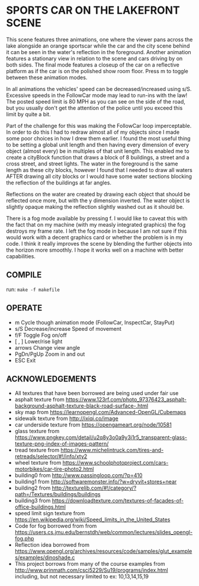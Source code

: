 # SPORTS CAR ON THE LAKEFRONT SCENE
This scene features three animations, one where the viewer pans across the lake alongside an orange sportscar while the car and the city scene behind it can be seen in the water's reflection in the foreground. Another animation features a stationary view in relation to the scene and cars driving by on both sides. The final mode features a closeup of the car on a reflective platform as if the car is on the polished show room floor. Press m to toggle between these animation modes.

In all animations the vehicles' speed can be decreased/increased using s/S. Excessive speeds in the FollowCar mode may lead to run-ins with the law! The posted speed limit is 80 MPH as you can see on the side of the road, but you usually don't get the attention of the police until you exceed this limit by quite a bit.

Part of the challenge for this was making the FollowCar loop imperceptable. In order to do this I had to redraw almost all of my objects since I made some poor choices in how I drew them earlier. I found the most useful thing to be setting a global unit length and then having every dimension of every object (almost every) be in multiples of that unit length. This enabled me to create a cityBlock function that draws a block of 8 buildings, a street and a cross street, and street lights. The water in the foreground is the same length as these city blocks, however I found that I needed to draw all waters AFTER drawing all city blocks or I would have some water sections blocking the reflection of the buildings at far angles. 

Reflections on the water are created by drawing each object that should be reflected once more, but with the y dimension inverted. The water object is slightly opaque making the reflection slightly washed out as it should be.

There is a fog mode available by pressing f. I would like to caveat this with the fact that on my machine (with my measly integrated graphics) the fog destroys my frame rate. I left the fog mode in because I am not sure if this would work with a decent graphics card or whether the problem is in my code. I think it really improves the scene by blending the further objects into the horizon more smoothly. I hope it works well on a machine with better capabilities.


## COMPILE
run: `make -f makefile`

## OPERATE
 *  m          Cycle though animation mode (FollowCar, InspectCar, StayPut)
 *  s/S        Decrease/increase Speed of movement
 *  f/F	       Toggle Fog on/off
 *  [ , ]         Lower/rise light
 *  arrows     Change view angle
 *  PgDn/PgUp  Zoom in and out
 *  ESC        Exit

## ACKNOWLEDGEMENTS
- All textures that have been borrowed are being used under fair use
- asphalt texture from https://www.123rf.com/photo_97376423_asphalt-background-asphalt-texture-black-road-surface-.html
- sky map from https://learnopengl.com/Advanced-OpenGL/Cubemaps
- sidewalk texture from http://ixiqi.co/image
- car underside texture from https://opengameart.org/node/10581
- glass texture from https://www.pngkey.com/detail/u2q8y3o0a9y3i1r5_transparent-glass-texture-png-index-of-images-pattern/
- tread texture from https://www.michelintruck.com/tires-and-retreads/selector/#!/info/xty2
- wheel texture from https://www.schoolphotoproject.com/cars-motorbikes/car-tire-photo2.html
- building0 from http://www.passingloop.com/?p=410
- building1 from http://softwaremonster.info/?w=dryvit+stores+near
- building2 from http://texturelib.com/#!/category/?path=/Textures/buildings/buildings
- building3 from https://downloadtexture.com/textures-of-facades-of-office-buildings.html
- speed limit sign texture from https://en.wikipedia.org/wiki/Speed_limits_in_the_United_States
- Code for fog borrowed from from https://users.cs.jmu.edu/bernstdh/web/common/lectures/slides_opengl-fog.php
- Reflection idea borrowed from https://www.opengl.org/archives/resources/code/samples/glut_examples/examples/dinoshade.c
- This project borrows from many of the course examples from http://www.prinmath.com/csci5229/Su19/programs/index.html including, but not necessary limited to ex: 10,13,14,15,19


